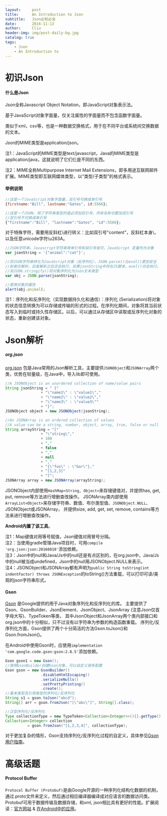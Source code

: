 ```yaml
---
layout:     post
title:      An Introduction to Json
subtitle:   Json必知必会
date:       2016-11-13
author:     Cliu
header-img: img/post-daily-bg.jpg
catalog: true
tags:
    - Json
    - An Introduction to
---
```


# 初识Json

#### 什么是Json

Json全称Javascript Object Notation，即JavaScript对象表示法。

基于JavaScript对象字面量，仅关注属性的字面量而不包含函数字面量。

类似于xml，csv等，也是一种数据交换格式，用于在不同平台或系统间交换数据的文本。

Json的MIME类型是application/json。

注1：JavaScript的MIME类型是text/javascript，Java的MIME类型是application/java，这就说明了它们仨是不同的东西。

注2：MIME全称Multipurpose Internet Mail Extensions，即多用途互联网邮件扩展。MIME类型即互联网媒体类型，以“类型/子类型”的格式表示。

#### 举例说明
```js
//这是一个JavaScript对象字面量，双引号可换成单引号
{firstname:"Bill", lastname:"Gates", id:5566};

//这是一个JSON，除了字符串类型的值必须加双引号，所有名称也要加双引号
//双引号不可换成单引号
{"firstname":"Bill", "lastname":"Gates", "id":5566};
```

对于特殊字符，需要用反斜杠\进行转义：比如双引号\"content\"，反斜杠本身\\，以及任意unicode字符\u263A。

```js
//JSON字符串，Javascript字符串用单引号和双引号皆可，JavaScript 变量均为对象
var jsonString = '{"animal":"cat"}';

//将JSON字符串转化为JavaScript对象（反序列化），JSON.parse()比eval()更加安全
//前者仅解析，后者解析之后还会执行，如果jsonString中存在JS脚本，evel()也会执行。
//另JSON.stringify()将对象序列化为Json文本类型
var obj = JSON.parse(jsonString);

//使用对象的属性
alert(obj.animal);
```

注1：序列化和反序列化（实现数据持久化和通信）：序列化 (Serialization)将对象的状态信息转换为可以存储或传输的形式的过程。在序列化期间，对象将其当前状态写入到临时或持久性存储区。以后，可以通过从存储区中读取或反序列化对象的状态，重新创建该对象。

# Json解析

##### org.json

[org.json](http://json.org/) 包是Java常用的Json解析工具，主要提供`JSONObject`和`JSONArray`两个类，优势在轻量级，在Java中，导入lib即可使用。

```java
//A JSONObject is an unordered collection of name/value pairs
String jsonString = " {"
                + "\"name1\" : \"value1\","
                + "\"name2\" : \"value2\","
                + "\"name3\" : \"value3\""
                + "}";
JSONObject object = new JSONObject(jsonString);

//An JSONArray is an ordered collection of values
//A value can be a string, number, object, array, true, false or null
String arrayString = "["
                + "\"string\","
                + 100
                + ","
                + false
                + ","
                + null
                + ","
                + "{\"foo\" : \"bar\"},"
                + "[1,2,3]"
                + "]";
JSONArray array = new JSONArray(arrayString);
```

JSONObject内部使用`HashMap<String, Object>`来存储键值对，并提供has, get, put, remove等方法进行增删查改操作。
JSONArray类内部使用`ArrayList<Object>`来存储字符串、数值、布尔类型值、`JSONObject.NULL`、JSONObject或JSONArray，
并提供size, add, get, set, remove, contains等方法来进行增删查改操作。

**Android内置了该工具**。

注1：Map键值对用等号赋值，Json键值对用冒号分隔。  
注2：当使用gradle管理Java项目时，可用`compile 'org.json:json:20160810'`添加依赖。  
注3：Json中的null和Java/Js中的null还是有点区别的，在org.json中，Java/Js中的null被当成undefined，Json中的null用JSONObject.NULL来表示。  
注4：JSONObject和JSONArray都有声明为`public String toString(int indentFactor) throws JSONException`的toString()方法重载，可以打印可读/美观的json字符串形式。

#### Gson
[Gson](https://github.com/google/gson) 是Google提供的用于Java对象序列化和反序列化的库。
主要提供了Gson、GsonBuilder、JsonElement、JsonObject、JsonArray (注意Json仅首字母大写)、TypeToken等类，
其中JsonObject和JsonArray两个类内部接口和org.json中的十分相似，只不过没有以字符串为参数的构造函数重载。
序列化/反序列化方面，Gson提供了两个十分简洁的方法Gson.toJson()和Gson.fromJson()。

在Android中使用Gson时，应使用`implementation 'com.google.code.gson:gson:2.8.5'`添加依赖。

```java
Gson gson1 = new Gson();
//使用GsonBuilder创建Gson对象，可以自定义很多配置
Gson gson = new GsonBuilder()
                .disableHtmlEscaping()
                .serializeNulls()
                .setPrettyPrinting()
                .create();
//基本类型及引用类型的序列化/反序列化
String s1 = gson.toJson("abcd");
String[] arr = gson.fromJson("[\"abc\"]", String[].class);

//泛型序列化/反序列化
Type collectionType = new TypeToken<Collection<Integer>>(){}.getType();
Collection<Integer> collection 
		  = gson.fromJson("[1,2,3,4]", collectionType);
```

对于更加复杂的情形，Gson支持序列化/反序列化过程的自定义，具体参见[Gson用户指南](https://github.com/google/gson/blob/master/UserGuide.md)。

# 高级话题

#### Protocol Buffer
`Protocol Buffer (Protobuf)`是由Google开源的一种序列化结构化数据的机制，通过.proto文件来定义，然后通过相应编译器编译成对应语言的数据访问类。Protobuf可用于数据传输及数据存储，和xml, json相比具有更好的性能。扩展阅读：[官方网站](https://developers.google.cn/protocol-buffers/) & [在Android中的应用](https://github.com/google/protobuf-gradle-plugin)。

